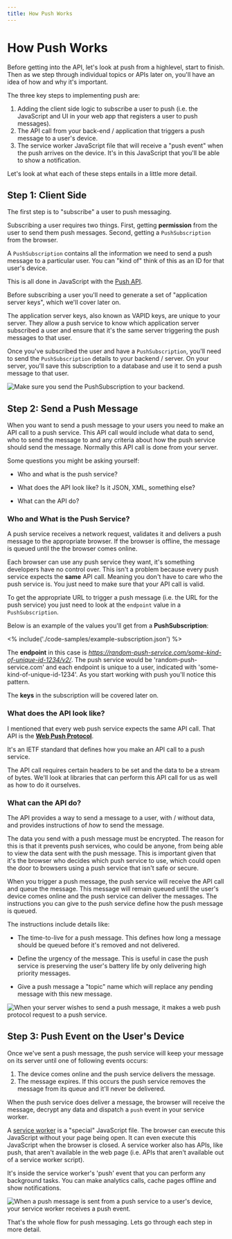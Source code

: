 ```yaml
---
title: How Push Works
---
```

# How Push Works

Before getting into the API, let's look at push from a highlevel, start to finish. Then as we step through individual topics or APIs later on, you'll have an idea of how and why it's important.

The three key steps to implementing push are:

1. Adding the client side logic to subscribe a user to push (i.e. the JavaScript and UI in your web app that registers a user to push messages).
1. The API call from your back-end / application that triggers a push message to a user's device.
1. The service worker JavaScript file that will receive a "push event" when the push arrives on the device. It's in this JavaScript that you'll be able to show a notification.

Let's look at what each of these steps entails in a little more detail.

## Step 1: Client Side

The first step is to "subscribe" a user to push messaging.

Subscribing a user requires two things. First, getting **permission** from the user to send them push messages. Second, getting a `PushSubscription` from the browser.

A `PushSubscription` contains all the information we need to send a push message to a particular user. You can "kind of" think of this as an ID for that user's device.

This is all done in JavaScript with the [Push API](https://developer.mozilla.org/en-US/docs/Web/API/Push_API).

Before subscribing a user you'll need to generate a set of
"application server keys", which we'll cover later on.

The application server keys, also known as VAPID keys, are unique to your server. They allow a push service to know which application server subscribed a user and ensure that it's the same server triggering the push messages to that user.

Once you've subscribed the user and have a `PushSubscription`, you'll need to send the `PushSubscription` details to your backend / server.  On your server, you'll save this subscription to a database and use it to send a push message to that user.

![Make sure you send the PushSubscription to your backend.](/images/svgs/browser-to-server.svg)

## Step 2: Send a Push Message

When you want to send a push message to your users you need to make an API call to a push service. This API call would include what data to send, who to send the message to and any criteria about how the push service should send the message. Normally this API call is done from your server.

Some questions you might be asking yourself:

- Who and what is the push service?

- What does the API look like? Is it JSON, XML, something else?

- What can the API do?

### Who and What is the Push Service?

A push service receives a network request, validates it and delivers a push message to the appropriate browser. If the browser is offline, the message is queued until the the browser comes online.

Each browser can use any push service they want, it's something developers have no control over. This isn't a problem because every push service expects the **same** API call. Meaning you don't have to care who the push service is. You just need to make sure that your API call is valid.

To get the appropriate URL to trigger a push message (i.e. the URL for the push service) you just need to look at the `endpoint` value in a `PushSubscription`.

Below is an example of the values you'll get from a **PushSubscription**:

<% include('./code-samples/example-subscription.json') %>

The **endpoint** in this case is *https://random-push-service.com/some-kind-of-unique-id-1234/v2/*. The push service would be 'random-push-service.com' and each endpoint is unique to a user, indicated with 'some-kind-of-unique-id-1234'. As you start working with push you'll notice this pattern.

The **keys** in the subscription will be covered later on.

### What does the API look like?

I mentioned that every web push service expects the same API call. That API is the [**Web Push Protocol**](https://tools.ietf.org/html/draft-ietf-webpush-protocol).

It's an IETF standard that defines how you make an API call to a push service.

The API call requires certain headers to be set and the data to be a stream of bytes. We'll look at libraries that can perform this API call for us as well as how to do it ourselves.

### What can the API do?

The API provides a way to send a message to a user, with / without data, and provides instructions of *how* to send the message.

The data you send with a push message must be encrypted. The reason for this is that it prevents push services, who could be anyone, from being able to view the data sent with the push message. This is important given that it's the browser who decides which push service to use, which could open the door to browsers using a push service that isn't safe or secure.

When you trigger a push message, the push service will receive the API call and queue the message. This message will remain queued until the user's device comes online and the push service can deliver the messages. The instructions you can give to the push service define how the push message is queued.

The instructions include details like:

- The time-to-live for a push message. This defines how long a message should be queued before it's removed and not delivered.

- Define the urgency of the message. This is useful in case the push service is preserving the user's battery life by only delivering high priority messages.

- Give a push message a "topic" name which will replace any pending message with this new message.

![When your server wishes to send a push message, it makes a web push protocol request to a push service.](/images/svgs/server-to-push-service.svg)

## Step 3: Push Event on the User's Device

Once we've sent a push message, the push service will keep your message on its server until one of following events occurs:

1. The device comes online and the push service delivers the message.
1. The message expires. If this occurs the push service removes the message from its queue and it'll never be delivered.

When the push service does deliver a message, the browser will receive the message, decrypt any data and dispatch a `push` event in your service worker.

A [service worker](https://developer.mozilla.org/en-US/docs/Web/API/Service_Worker_API) is a "special" JavaScript file. The browser can execute this JavaScript without your page being open. It can even execute this JavaScript when the browser is closed. A service worker also has APIs, like push, that aren't available in the web page (i.e. APIs that aren't available out of a service worker script).

It's inside the service worker's 'push' event that you can perform any background tasks. You can make analytics calls, cache pages offline and show notifications.

![When a push message is sent from a push service to a user's device, your service worker receives a push event.](/images/svgs/push-service-to-sw-event.svg)

That's the whole flow for push messaging. Lets go through each step in more detail.
